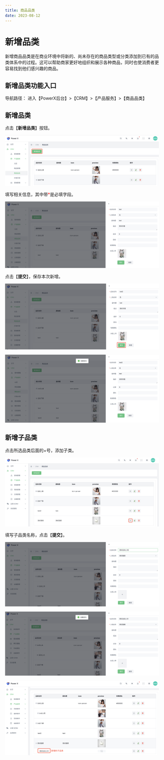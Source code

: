 ```yaml
---
title: 商品品类
date: 2023-08-12
---
```



# 新增品类

新增商品品类是在商业环境中将新的、尚未存在的商品类型或分类添加到已有的品类体系中的过程。这可以帮助商家更好地组织和展示各种商品，同时也使消费者更容易找到他们感兴趣的商品。

## 新增品类功能入口

导航路径： 进入【PowerX后台】>【CRM】>【产品服务】>【商品品类】

## 新增品类

点击【**新增品类**】按钮。

![](images/product_category_create_button.png)

填写相关信息，其中带<font color=red >*</font>是必填字段。

![](images/product_category_create_detail.png)

点击【**提交**】，保存本次新增。

![](images/product_category_create_detail_1.png)

![](images/product_category_create_detail_2.png)

## 新增子品类

点击所选品类后面的+号，添加子类。

![](images/product_category_create_detail_3.png)

填写子品类名称，点击【**提交**】。

![](images/product_category_create_detail_4.png)

![](images/product_category_create_detail_5.png)

![](images/product_category_create_detail_6.png)